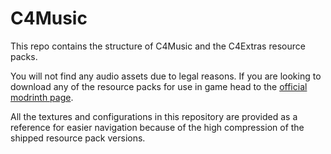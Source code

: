 # C4Music

This repo contains the structure of C4Music and the C4Extras resource packs. 

You will not find any audio assets due to legal reasons. If you are looking to download any of the resource packs for use in game head to the [official modrinth page](https://modrinth.com/resourcepack/c4music).

All the textures and configurations in this repository are provided as a reference for easier navigation because of the high compression of the shipped resource pack versions.